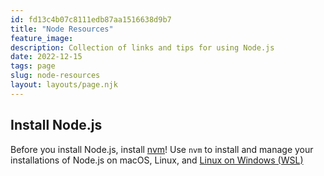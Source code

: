 ```yaml
---
id: fd13c4b07c8111edb87aa1516638d9b7
title: "Node Resources"
feature_image: 
description: Collection of links and tips for using Node.js
date: 2022-12-15
tags: page
slug: node-resources
layout: layouts/page.njk
---
```


## Install Node.js

Before you install Node.js, install [nvm](https://github.com/nvm-sh/nvm)! Use `nvm` to install and manage your installations of Node.js on macOS, Linux, and [Linux on Windows (WSL)](https://learn.microsoft.com/en-us/windows/wsl/install)
